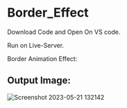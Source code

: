 # Border_Effect

Download Code and Open On VS code. 

Run on Live-Server.

Border Animation Effect: 

## Output Image:


![Screenshot 2023-05-21 132142](https://github.com/rohanmr/Border_Effect/assets/122428641/348a51db-2381-4a3c-b5e1-ee5cd69a7e49)



